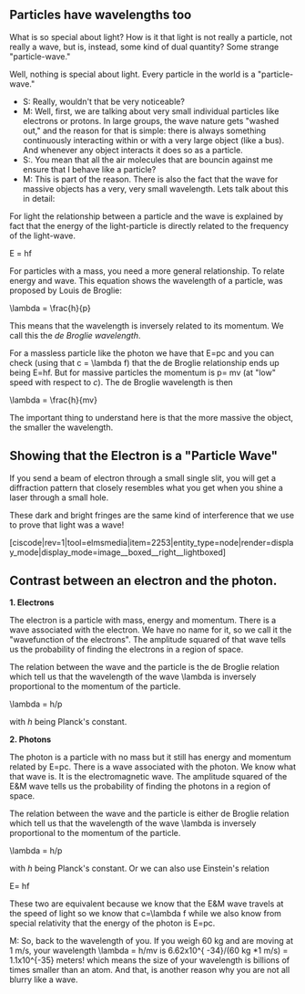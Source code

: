 ## Particles have wavelengths too
What is so special about light? How is it that light is not really a particle, not really a wave, but is, instead, some kind of dual quantity? Some strange "particle-wave."

Well, nothing is special about light. Every particle in the world is a "particle-wave."

- S: Really, wouldn't that be very noticeable?
- M: Well, first, we are talking about very small individual particles like electrons or protons. In large groups, the wave nature gets "washed out," and the reason for that is simple: there is always something continuously interacting within or with a very large object (like a bus). And whenever any object interacts it does so as a particle.
- S:. You mean that all the air molecules that are bouncin against me ensure that I behave like a particle?
- M: This is part of the reason. There is also the fact that the wave for massive objects has a very, very small wavelength. Lets talk about this in detail:

For light the relationship between a particle and the wave is explained by fact that the energy of the light-particle is directly related to the frequency of the light-wave. 

<lrn-math>E = hf</lrn-math>

For particles with a mass, you need a more general relationship. To relate energy and wave. This equation shows the wavelength of a particle, was proposed by Louis de Broglie:

<lrn-math> \lambda = \frac{h}{p}</lrn-math>

This means that the wavelength is inversely related to its momentum. We call this the _de Broglie wavelength_.

For a massless particle like the photon we have that <lrn-math>E=pc</lrn-math> and you can check (using that <lrn-math>c = \lambda f</lrn-math>) that the de Broglie relationship ends up being <lrn-math>E=hf</lrn-math>. But for massive particles the momentum is <lrn-math> p= mv</lrn-math> (at "low" speed with respect to _c_). The de Broglie wavelength is then

<lrn-math>\lambda = \frac{h}{mv}</lrn-math>

The important thing to understand here is that the more massive the object, the smaller the wavelength.

## Showing that the Electron is a "Particle Wave" 

If you send a beam of electron through a small single slit, you will get a diffraction pattern that closely resembles what you get when you shine a laser through a small hole.

These dark and bright fringes are the same kind of interference that we use to prove that light was a wave!

[ciscode|rev=1|tool=elmsmedia|item=2253|entity_type=node|render=display_mode|display_mode=image__boxed__right__lightboxed]

## Contrast between an electron and the photon. 

**1. Electrons**

The electron is a particle with mass, energy and momentum. There is a wave associated with the electron. We have no name for it, so we call it the "wavefunction of the electrons". The amplitude squared of that wave tells us the probability of finding the electrons in a region of space.

The relation between the wave and the particle is the de Broglie relation which tell us that the wavelength of the wave <lrn-math>\lambda</lrn-math> is inversely proportional to the momentum of the particle.

<lrn-math>\lambda = h/p</lrn-math>

with _h_ being Planck's constant. 

**2. Photons**

The photon is a particle with no mass but it still has energy and momentum related by <lrn-math>E=pc</lrn-math>. There is a wave associated with the photon. We know what that wave is. It is the electromagnetic wave. The amplitude squared of the E&M wave tells us the probability of finding the photons in a region of space.

The relation between the wave and the particle is either de Broglie relation which tell us that the wavelength of the wave <lrn-math>\lambda</lrn-math> is inversely proportional to the momentum of the particle. 

<lrn-math>\lambda = h/p</lrn-math>

with _h_ being Planck's constant. Or we can also use Einstein's relation

<lrn-math>E= hf</lrn-math>

These two are equivalent because we know that the E&M wave travels at the speed of light so we know that <lrn-math>c=\lambda f</lrn-math> while we also know from special relativity that the energy of the photon is <lrn-math>E=pc</lrn-math>.

M: So, back to the wavelength of you. If you weigh 60 kg and are moving at 1 m/s, your wavelength  <lrn-math>\lambda = h/mv</lrn-math> is <lrn-math>6.62x10^{ -34}</lrn-math>/(60 kg *1 m/s) = <lrn-math>1.1x10^{-35}</lrn-math> meters! which means the size of your wavelength is billions of times smaller than an atom. And that, is another reason why you are not all blurry like a wave.

